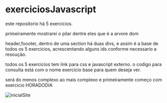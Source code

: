 # exerciciosJavascript

este repositorio há 5 exercicios.

primeiramente mostrarei o pilar dentre eles que é a arvore dom

header,foooter, dentro de uma section há duas divs, e assim é a base de todos os 5 exercicios, acrescentando alguns ids conforme necessario a resoução.

todos os 5 exercicios tem link para css e javascript externo. o codigo para consulta está com o nome exercicio base para quem deseja ver.

será do menos complexo ao mais complexo e primeiramente começo com exercicio HORADODIA

<img src="home/Documents/readmeJavascript/iniciaHoraDoDia.png" alt="inicialSite" tittle="">
